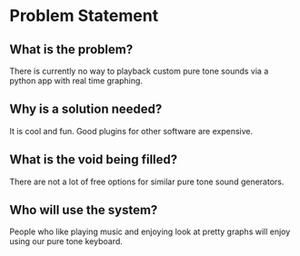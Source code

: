 # Problem Statement
## What is the problem?
There is currently no way to playback custom pure tone sounds via a python app with real time graphing.

## Why is a solution needed?
It is cool and fun. Good plugins for other software are expensive.

## What is the void being filled?
There are not a lot of free options for similar pure tone sound generators.

## Who will use the system?
People who like playing music and enjoying look at pretty graphs will enjoy using our pure tone keyboard.